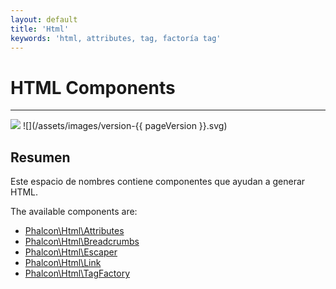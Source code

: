 ```yaml
---
layout: default
title: 'Html'
keywords: 'html, attributes, tag, factoría tag'
---
```


# HTML Components
- - -
![](/assets/images/document-status-stable-success.svg) ![](/assets/images/version-{{ pageVersion }}.svg)

## Resumen
Este espacio de nombres contiene componentes que ayudan a generar HTML.

The available components are:
- [Phalcon\Html\Attributes](html-attributes)
- [Phalcon\Html\Breadcrumbs](html-breadcrumbs)
- [Phalcon\Html\Escaper](html-escaper)
- [Phalcon\Html\Link](html-link)
- [Phalcon\Html\TagFactory](html-tagfactory)
